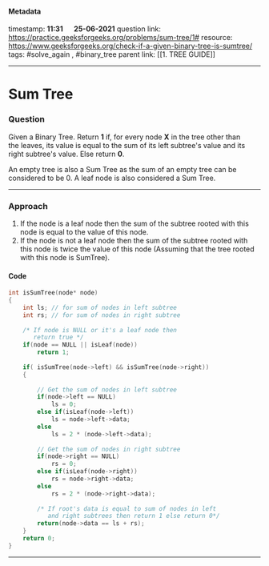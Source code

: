 #### Metadata

timestamp: **11:31**  &emsp;  **25-06-2021**
question link: https://practice.geeksforgeeks.org/problems/sum-tree/1#
resource: https://www.geeksforgeeks.org/check-if-a-given-binary-tree-is-sumtree/
tags: #solve_again , #binary_tree 
parent link: [[1. TREE GUIDE]]

---

# Sum Tree

### Question

Given a Binary Tree. Return **1** if, for every node **X** in the tree other than the leaves, its value is equal to the sum of its left subtree's value and its right subtree's value. Else return **0**.

An empty tree is also a Sum Tree as the sum of an empty tree can be considered to be 0. A leaf node is also considered a Sum Tree.

---


### Approach

1) If the node is a leaf node then the sum of the subtree rooted with this node is equal to the value of this node.   
2) If the node is not a leaf node then the sum of the subtree rooted with this node is twice the value of this node (Assuming that the tree rooted with this node is SumTree).

#### Code

``` cpp
int isSumTree(node* node)
{
    int ls; // for sum of nodes in left subtree
    int rs; // for sum of nodes in right subtree
 
    /* If node is NULL or it's a leaf node then
       return true */
    if(node == NULL || isLeaf(node))
        return 1;
 
    if( isSumTree(node->left) && isSumTree(node->right))
    {
       
        // Get the sum of nodes in left subtree
        if(node->left == NULL)
            ls = 0;
        else if(isLeaf(node->left))
            ls = node->left->data;
        else
            ls = 2 * (node->left->data);
 
        // Get the sum of nodes in right subtree
        if(node->right == NULL)
            rs = 0;
        else if(isLeaf(node->right))
            rs = node->right->data;
        else
            rs = 2 * (node->right->data);
 
        /* If root's data is equal to sum of nodes in left
           and right subtrees then return 1 else return 0*/
        return(node->data == ls + rs);
    }
    return 0;
}

```

---


